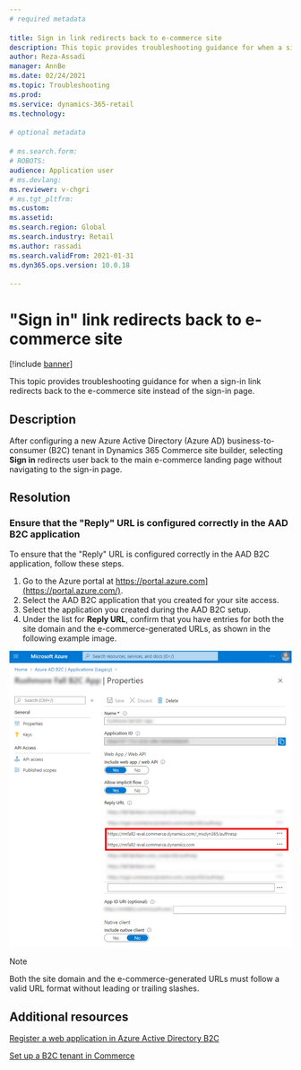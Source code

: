 ```yaml
---
# required metadata

title: Sign in link redirects back to e-commerce site
description: This topic provides troubleshooting guidance for when a sign-in link redirects back to the e-commerce site instead of the sign-in page. 
author: Reza-Assadi
manager: AnnBe
ms.date: 02/24/2021
ms.topic: Troubleshooting
ms.prod: 
ms.service: dynamics-365-retail
ms.technology: 

# optional metadata

# ms.search.form: 
# ROBOTS: 
audience: Application user
# ms.devlang: 
ms.reviewer: v-chgri
# ms.tgt_pltfrm: 
ms.custom: 
ms.assetid: 
ms.search.region: Global
ms.search.industry: Retail
ms.author: rassadi
ms.search.validFrom: 2021-01-31
ms.dyn365.ops.version: 10.0.18

---
```


# "Sign in" link redirects back to e-commerce site

[!include [banner](../../includes/banner.md)]

This topic provides troubleshooting guidance for when a sign-in link redirects back to the e-commerce site instead of the sign-in page.

## Description

After configuring a new Azure Active Directory (Azure AD) business-to-consumer (B2C) tenant in Dynamics 365 Commerce site builder, selecting **Sign in** redirects user back to the main e-commerce landing page without navigating to the sign-in page.

## Resolution

### Ensure that the "Reply" URL is configured correctly in the AAD B2C application 

To ensure that the "Reply" URL is configured correctly in the AAD B2C application, follow these steps.

1. Go to the Azure portal at https://portal.azure.com](https://portal.azure.com/).
1. Select the AAD B2C application that you created for your site access.
1. Select the application you created during the AAD B2C setup.
1. Under the list for **Reply URL**, confirm that you have entries for both the site domain and the e-commerce-generated URLs, as shown in the following example image.

![AAD B2C Reply URL](media/aad-b2c-reply-url.jpg)

> [!NOTE]
>  Both the site domain and the e-commerce-generated URLs must follow a valid URL format without leading or trailing slashes.

## Additional resources

[Register a web application in Azure Active Directory B2C](https://docs.microsoft.com/en-us/azure/active-directory-b2c/tutorial-register-applications?tabs=app-reg-ga#register-a-web-application)

[Set up a B2C tenant in Commerce](../set-up-b2c-tenant.md)

